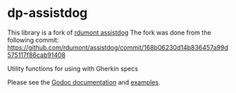 # dp-assistdog

This library is a fork of [rdumont assistdog](https://github.com/rdumont/assistdog)
The fork was done from the following commit: https://github.com/rdumont/assistdog/commit/168b06230d14b836457a99d575117f86cab91408

Utility functions for using with Gherkin specs

Please see the [Godoc documentation](https://godoc.org/github.com/rdumont/assistdog) and [examples](https://godoc.org/github.com/rdumont/assistdog#pkg-examples).
